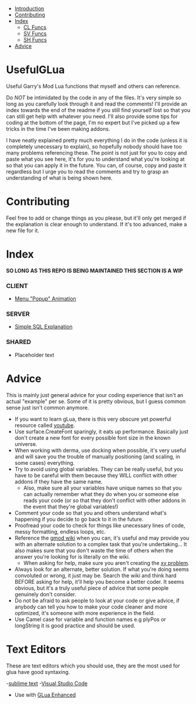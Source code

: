 - [Introduction](https://github.com/JoshJOkayguy/UsefulGLua#usefulglua)
- [Contributing](https://github.com/JoshJOkayguy/UsefulGLua#contributing)
- [Index](https://github.com/JoshJOkayguy/UsefulGLua#index)
  - [CL Funcs](https://github.com/JoshJOkayguy/UsefulGLua#client)
  - [SV Funcs](https://github.com/JoshJOkayguy/UsefulGLua#server)
  - [SH Funcs](https://github.com/JoshJOkayguy/UsefulGLua#shared)
- [Advice](https://github.com/JoshJOkayguy/UsefulGLua#advice)
# UsefulGLua
Useful Garry's Mod Lua functions that myself and others can reference.

  Do *NOT* be intimidated by the code in any of the files. It's very simple so long as you carefully look through it and read the comments! I'll provide an index towards the end of the readme if you still find yourself lost so that you can still get help with whatever you need. I'll also provide some tips for coding at the bottom of the page, I'm no expert but I've picked up a few tricks in the time I've been making addons.

  I have neatly explained pretty much everything I do in the code (unless it is completely unecessary to explain), so hopefully nobody should have too many problems referencing these. The point is not just for you to copy and paste what you see here, it's for you to understand what you're looking at so that you can apply it in the future. You can, of course, copy and paste it regardless but I urge you to read the comments and try to grasp an understanding of what is being shown here.

# Contributing

Feel free to add or change things as you please, but it'll only get merged if the explanation is clear enough to understand. If it's too advanced, make a new file for it.
# Index

**SO LONG AS THIS REPO IS BEING MAINTAINED THIS SECTION IS A WIP**

### CLIENT
- [Menu "Popup" Animation](https://github.com/JoshJOkayguy/UsefulGLua/blob/main/clientside_examples.lua#L3)

### SERVER
- [Simple SQL Explanation](https://github.com/JoshJOkayguy/UsefulGLua/blob/main/serverside_examples.lua#L1)

### SHARED
- Placeholder text

# Advice
This is mainly just general advice for your coding experience that isn't an actual "example" per se. Some of it is pretty obvious, but I guess common sense just isn't common anymore.

- If you want to learn gLua, there is this very obscure yet powerful resource called [youtube](https://www.youtube.com/).
- Use surface.CreateFont sparingly, it eats up performance. Basically just don't create a new font for every possible font size in the known universe.
- When working with derma, use docking when possible, it's very useful and will save you the trouble of manually positioning (and scaling, in some cases) everything.
- Try to avoid using global variables. They can be really useful, but you have to be careful with them because they WILL conflict with other addons if they have the same name.
  - Also, make sure all your variables have unique names so that you can actually remember what they do when you or someone else reads your code (or so that they don't conflict with other addons in the event that they're global variables!)
- Comment your code so that you and others understand what's happening if you decide to go back to it in the future.
- Proofread your code to check for things like unecessary lines of code, messy formatting, endless loops, etc.
- Reference the [gmod wiki](http://wiki.facepunch.com/gmod/) when you can, it's useful and may provide you with an alternate solution to a complex task that you're undertaking... It also makes sure that you don't waste the time of others when the answer you're looking for is literally on the wiki.
  - When asking for help, make sure you aren't creating the [xy problem](https://xyproblem.info/).
- Always look for an alternate, better solution. If what you're doing seems convoluted or wrong, it just may be. Search the wiki and think hard BEFORE asking for help, it'll help you become a better coder. It seems obvious, but it's a truly useful piece of advice that some people genuinely don't consider.
- Do not be afraid to ask people to look at your code or give advice, if anybody can tell you how to make your code cleaner and more optimized, it's someone with more experience in the field.
- Use Camel case for variable and function names e.g plyPos or longString it is good practice and should be used.

# Text Editors
These are text editors which you should use, they are the most used for glua have good syntaxing.

-[sublime text](https://www.sublimetext.com/)
-[Visual Studio Code](https://code.visualstudio.com/)
  - Use with [GLua Enhanced](https://marketplace.visualstudio.com/items?itemName=venner.vscode-glua-enhanced)

